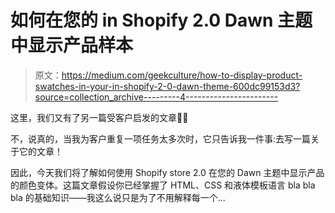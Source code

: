# 如何在您的 in Shopify 2.0 Dawn 主题中显示产品样本

> 原文：<https://medium.com/geekculture/how-to-display-product-swatches-in-your-in-shopify-2-0-dawn-theme-600dc99153d3?source=collection_archive---------4----------------------->

这里，我们又有了另一篇受客户启发的文章👏👏

不，说真的，当我为客户重复一项任务太多次时，它只告诉我一件事:去写一篇关于它的文章！

因此，今天我们将了解如何使用 Shopify store 2.0 在您的 Dawn 主题中显示产品的颜色变体。这篇文章假设你已经掌握了 HTML、CSS 和液体模板语言 bla bla bla 的基础知识——我这么说只是为了不用解释每一个…